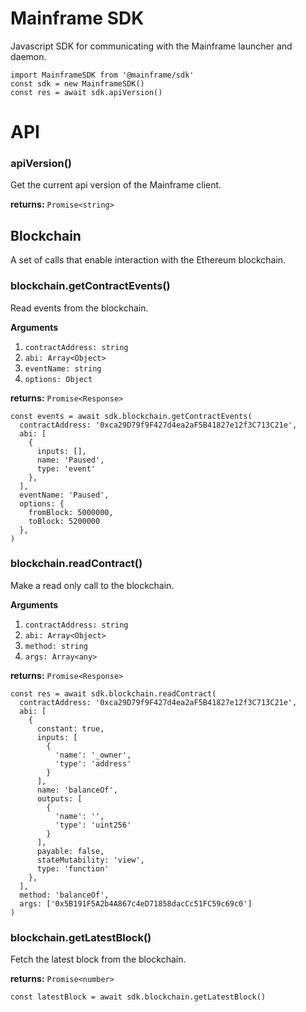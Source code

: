 # Mainframe SDK

Javascript SDK for communicating with the Mainframe launcher and daemon.

```
import MainframeSDK from '@mainframe/sdk'
const sdk = new MainframeSDK()
const res = await sdk.apiVersion()
```

# API

### apiVersion()

Get the current api version of the Mainframe client.

**returns:** `Promise<string>`

## Blockchain

A set of calls that enable interaction with the Ethereum blockchain.

### blockchain.getContractEvents()

Read events from the blockchain.

**Arguments**

1. `contractAddress: string`
1. `abi: Array<Object>`
1. `eventName: string`
1. `options: Object`

**returns:** `Promise<Response>`

```
const events = await sdk.blockchain.getContractEvents(
  contractAddress: '0xca29D79f9F427d4ea2aF5B41827e12f3C713C21e',
  abi: [
    {
      inputs: [],
      name: 'Paused',
      type: 'event'
    },
  ],
  eventName: 'Paused',
  options: {
    fromBlock: 5000000,
    toBlock: 5200000
  },
)
```

### blockchain.readContract()

Make a read only call to the blockchain.

**Arguments**

1. `contractAddress: string`
1. `abi: Array<Object>`
1. `method: string`
1. `args: Array<any>`

**returns:** `Promise<Response>`

```
const res = await sdk.blockchain.readContract(
  contractAddress: '0xca29D79f9F427d4ea2aF5B41827e12f3C713C21e',
  abi: [
    {
      constant: true,
      inputs: [
        {
          'name': '_owner',
          'type': 'address'
        }
      ],
      name: 'balanceOf',
      outputs: [
        {
          'name': '',
          'type': 'uint256'
        }
      ],
      payable: false,
      stateMutability: 'view',
      type: 'function'
    },
  ],
  method: 'balanceOf',
  args: ['0x5B191F5A2b4A867c4eD71858dacCc51FC59c69c0']
)
```

### blockchain.getLatestBlock()

Fetch the latest block from the blockchain.

**returns:** `Promise<number>`

```
const latestBlock = await sdk.blockchain.getLatestBlock()
```
